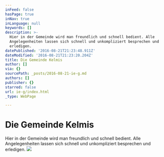 ```yaml
---
inFeed: false
hasPage: true
inNav: true
inLanguage: null
keywords: []
description: >-
  Hier in der Gemeinde wird man freundlich und schnell bedient. Alle
  Angelegenheiten lassen sich schnell und unkompliziert besprechen und
  erledigen.
datePublished: '2016-08-21T21:23:48.911Z'
dateModified: '2016-08-21T21:23:20.204Z'
title: Die Gemeinde Kelmis
author: []
via: {}
sourcePath: _posts/2016-08-21-ie-g.md
authors: []
publisher: {}
starred: false
url: ie-g/index.html
_type: WebPage

---
```

# Die Gemeinde Kelmis

Hier in der Gemeinde wird man freundlich und schnell bedient. Alle Angelegenheiten lassen sich schnell und unkompliziert besprechen und erledigen.
![](https://the-grid-user-content.s3-us-west-2.amazonaws.com/518e1136-0b46-4182-af8f-6fbc829a124a.jpg)